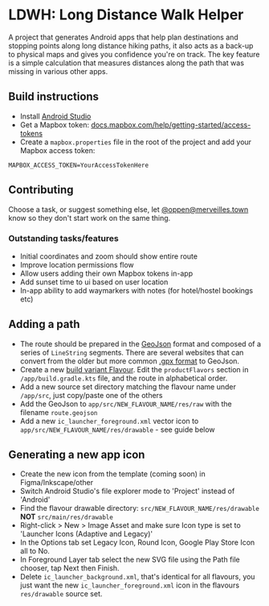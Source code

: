 # LDWH: Long Distance Walk Helper

A project that generates Android apps that help plan destinations and stopping points along long distance hiking paths, it also acts as a back-up to physical maps and gives you confidence you're on track. The key feature is a simple calculation that measures distances along the path that was missing in various other apps. 

## Build instructions

* Install [Android Studio](https://developer.android.com/studio)
* Get a Mapbox token: [docs.mapbox.com/help/getting-started/access-tokens](https://docs.mapbox.com/help/getting-started/access-tokens/)
* Create a `mapbox.properties` file in the root of the project and add your Mapbox access token:
```
MAPBOX_ACCESS_TOKEN=YourAccessTokenHere
```

## Contributing

Choose a task, or suggest something else, let [@oppen@merveilles.town](https://merveilles.town/@oppen) know so they don't start work on the same thing.

### Outstanding tasks/features
* Initial coordinates and zoom should show entire route
* Improve location permissions flow
* Allow users adding their own Mapbox tokens in-app 
* Add sunset time to ui based on user location
* In-app ability to add waymarkers with notes (for hotel/hostel bookings etc)

## Adding a path
* The route should be prepared in the [GeoJson](https://geojson.org/) format and composed of a series of `LineString` segments. There are several websites that can convert from the older but more common [.gpx format](https://en.wikipedia.org/wiki/GPS_Exchange_Format) to GeoJson. 
* Create a new [build variant Flavour](https://developer.android.com/build/build-variants). Edit the `productFlavors` section in `/app/build.gradle.kts` file, and the route in alphabetical order.
* Add a new source set directory matching the flavour name under `/app/src`, just copy/paste one of the others
* Add the GeoJson to `app/src/NEW_FLAVOUR_NAME/res/raw` with the filename `route.geojson` 
* Add a new `ic_launcher_foreground.xml` vector icon to `app/src/NEW_FLAVOUR_NAME/res/drawable` - see guide below

## Generating a new app icon
* Create the new icon from the template (coming soon) in Figma/Inkscape/other
* Switch Android Studio's file explorer mode to 'Project' instead of 'Android'
* Find the flavour drawable directory: `src/NEW_FLAVOUR_NAME/res/drawable` **NOT** `src/main/res/drawable`
* Right-click > New > Image Asset and make sure Icon type is set to 'Launcher Icons (Adaptive and Legacy)'
* In the Options tab set Legacy Icon, Round Icon, Google Play Store Icon all to No.
* In Foreground Layer tab select the new SVG file using the Path file chooser, tap Next then Finish.
* Delete `ic_launcher_background.xml`, that's identical for all flavours, you just want the new `ic_launcher_foreground.xml` icon in the flavours `res/drawable` source set.
